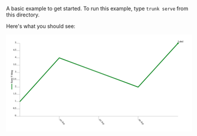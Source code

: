 A basic example to get started. To run this example, type `trunk serve` from this directory.

Here's what you should see:

![Sample chart](../../images/basic-chart.png "A line chart")

